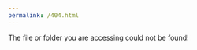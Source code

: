 ```yaml
---
permalink: /404.html
---
```

<link rel="icon" href="https://i.user096.tk/images/2020/02/13/bot096.png">
The file or folder you are accessing could not be found!

